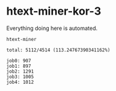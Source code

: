 # htext-miner-kor-3

Everything doing here is automated.

```
htext-miner

total: 5112/4514 (113.24767390341162%)

job0: 907
job1: 897
job2: 1291
job3: 1005
job4: 1012
```